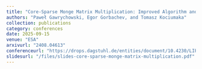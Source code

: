 ```yaml
---
title: "Core-Sparse Monge Matrix Multiplication: Improved Algorithm and Applications"
authors: "Paweł Gawrychowski, Egor Gorbachev, and Tomasz Kociumaka"
collection: publications
category: conferences
date: 2025-09-15
venue: "ESA"
arxivurl: "2408.04613"
conferenceurl: "https://drops.dagstuhl.de/entities/document/10.4230/LIPIcs.ESA.2025.74"
slidesurl: "/files/slides-core-sparse-monge-matrix-multiplication.pdf"
---
```

